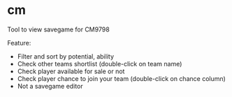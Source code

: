 # cm

Tool to view savegame for CM9798


Feature:
- Filter and sort by potential, ability
- Check other teams shortlist (double-click on team name)
- Check player available for sale or not
- Check player chance to join your team (double-click on chance column)
- Not a savegame editor
